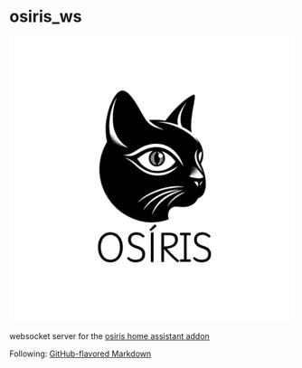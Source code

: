 # osiris_ws
![Osiris Logo](/logo.png)

websocket server for the [osiris home assistant addon](https://github.com/limberger/osiris_hass_addon)


Following:
[GitHub-flavored Markdown](https://guides.github.com/features/mastering-markdown/)
